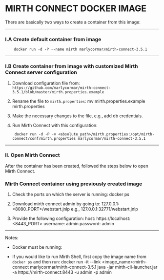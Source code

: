 # MIRTH CONNECT DOCKER IMAGE

There are basically two ways to create a container from this image:

----------------------------------------------------------

### I.A Create default container from image
        docker run -d -P --name mirth marlycormar/mirth-connect-3.5.1

----------------------------------------------------------

### I.B Create container from image with customized Mirth Connect server configuration
1. Download configuration file from: `https://github.com/marlycormar/mirth-connect-3.5.1/blob/master/mirth.properties.example`

1. Rename the file to `mirth.properties`:
        mv mirth.properties.example mirth.properties 

1. Make the necessary changes to the file, e.g., add db credentials.

1. Run Mirth Connect with this configuration:
        
        docker run -d -P -v <absolute_path>/mirth.properties:/opt/mirth-connect/conf/mirth.properties marlycormar/mirth-connect-3.5.1

----------------------------------------------------------

### II. Open Mirth Connect
After the container has been created, followed the steps below to open Mirth Connect.

### Mirth Connect container using previously created image

1. Check the ports on which the server is running:
        docker ps

1. Download mirth connect admin by going to:
        127.0.0.1:<8080_PORT>/webstart.jnlp
e.g.,
        127.0.0.1:32771/webstart.jnlp

1. Provide the following configuration:
        host: https://localhost:<8443_PORT>
        username: admin
        password: admin
        
----------------------------------------------------------

Notes: 

- Docker must be running:

- If you would like to run Mirth Shell, first copy the image name from `docker ps` and then run:
        docker run -it --link <image_name>:mirth-connect marlycormar/mirth-connect-3.5.1 java -jar mirth-cli-launcher.jar -a https://mirth-connect:8443 -u admin -p admin
